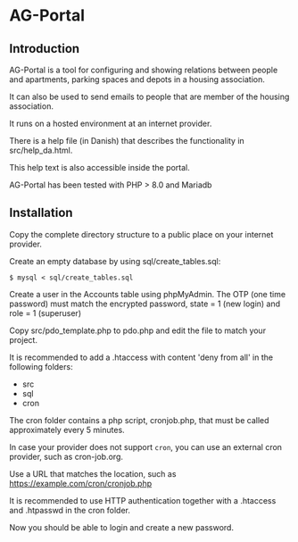 # AG-Portal

## Introduction

AG-Portal is a tool for configuring and showing relations between people and apartments, parking spaces and depots in a housing association.

It can also be used to send emails to people that are member of the housing association.

It runs on a hosted environment at an internet provider.

There is a help file (in Danish) that describes the functionality in src/help_da.html.

This help text is also accessible inside the portal.

AG-Portal has been tested with PHP > 8.0 and Mariadb 

## Installation

Copy the complete directory structure to a public place on your internet provider.

Create an empty database by using sql/create_tables.sql:

```
$ mysql < sql/create_tables.sql
```

Create a user in the Accounts table using phpMyAdmin.
The OTP (one time password) must match the encrypted password, state = 1 (new login) and role = 1 (superuser)

Copy src/pdo_template.php to pdo.php and edit the file to match your project.

It is recommended to add a .htaccess with content 'deny from all' in the following folders:

- src
- sql
- cron

The cron folder contains a php script, cronjob.php, that must be called approximately every 5 minutes.

In case your provider does not support `cron`, you can use an external cron provider, such as cron-job.org.

Use a URL that matches the location, such as https://example.com/cron/cronjob.php

It is recommended to use HTTP authentication together with a .htaccess and .htpasswd in the cron folder.

Now you should be able to login and create a new password.
